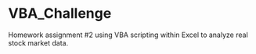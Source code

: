 # VBA_Challenge
Homework assignment #2 using VBA scripting within Excel to analyze real stock market data.
